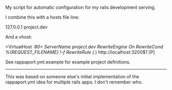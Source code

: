 My script for automatic configuration for my rails development serving.

I combine this with a hosts file line:

  127.0.0.1 project.dev
  
And a vhost:

  <VirtualHost *:80>
  	ServerName 		project.dev
  	RewriteEngine On
  	RewriteCond 	%{REQUEST_FILENAME} !-f
  	RewriteRule		(.*) http://localhost:3200$1 [P]
  </VirtualHost>
  
See rappaport.yml.example for example project definitions.

---

This was based on someone else's initial implementation of the rappaport.yml idea for multiple rails apps. I don't remember who.